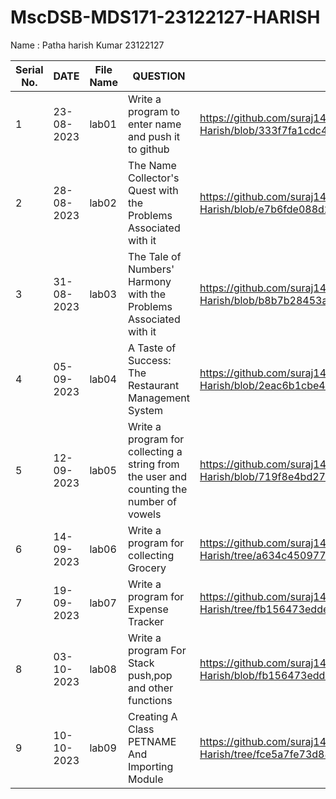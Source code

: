 # MscDSB-MDS171-23122127-HARISH
Name : Patha harish Kumar
23122127






|Serial No.|    DATE     |  File Name       |                     QUESTION                         |      File Link            |             
|----------|------------ | -----------------|------------------------------------------------------|---------------------------|
|   1      |  23-08-2023 |      lab01       |  Write a program to enter name and push it to github |    https://github.com/suraj1437/MscDSB-MDS171-23122127-Harish/blob/333f7fa1cdc4c6a10eb376c5f64940bdbdb0c010/lab01.ipynb                       |
|   2      |  28-08-2023 |      lab02       |  The Name Collector's Quest with the Problems Associated with it | https://github.com/suraj1437/MscDSB-MDS171-23122127-Harish/blob/e7b6fde088d21694ee663647171b8178c0efa84d/Lab%2002.ipynb              |
|   3      |  31-08-2023 |      lab03       |  The Tale of Numbers' Harmony with the Problems Associated with it | https://github.com/suraj1437/MscDSB-MDS171-23122127-Harish/blob/b8b7b28453a72682db230d67b08f24f5357d599a/lab03.ipynb            |
|   4      |  05-09-2023 |      lab04       |  A Taste of Success: The Restaurant Management System | https://github.com/suraj1437/MscDSB-MDS171-23122127-Harish/blob/2eac6b1cbe40ec9b3fa215c5574e2dc7d8a5a0e6/lab04.ipynb                         |
|   5      |  12-09-2023 |      lab05       | Write a program for collecting a string from the user and counting the number of vowels|https://github.com/suraj1437/MscDSB-MDS171-23122127-Harish/blob/719f8e4bd276626487dd8426736334f5a4622237/lab05.ipynb     |
|   6      |  14-09-2023 |      lab06       | Write a program for collecting Grocery|https://github.com/suraj1437/MscDSB-MDS171-23122127-Harish/tree/a634c450977473597e47898ae25a193612919267/lab06     |
|   7      |  19-09-2023 |      lab07       | Write a program for Expense Tracker|https://github.com/suraj1437/MscDSB-MDS171-23122127-Harish/tree/fb156473edde1099548f70d7d25b288a380cb49e/lab07     |
|   8     |  03-10-2023 |      lab08      | Write a program For Stack push,pop and other functions|https://github.com/suraj1437/MscDSB-MDS171-23122127-Harish/blob/fb156473edde1099548f70d7d25b288a380cb49e/lab08   |
|   9     |  10-10-2023 |      lab09     | Creating  A Class PETNAME And Importing Module|https://github.com/suraj1437/MscDSB-MDS171-23122127-Harish/tree/fce5a7fe73d883c158b34db109e64c4b962bcbbd/lab09|








 










 

